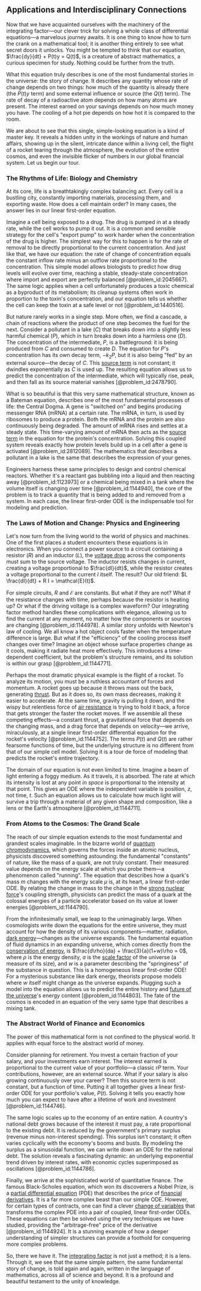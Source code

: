 ## Applications and Interdisciplinary Connections

Now that we have acquainted ourselves with the machinery of the integrating factor—our clever trick for solving a whole class of differential equations—a marvelous journey awaits. It is one thing to know how to turn the crank on a mathematical tool; it is another thing entirely to see what secret doors it unlocks. You might be tempted to think that our equation, $\frac{dy}{dt} + P(t)y = Q(t)$, is a creature of abstract mathematics, a curious specimen for study. Nothing could be further from the truth.

What this equation truly describes is one of the most fundamental stories in the universe: the story of change. It describes any quantity whose rate of change depends on two things: how much of the quantity is already there (the $P(t)y$ term) and some external influence or source (the $Q(t)$ term). The rate of decay of a radioactive atom depends on how many atoms are present. The interest earned on your savings depends on how much money you have. The cooling of a hot pie depends on how hot it is compared to the room.

We are about to see that this single, simple-looking equation is a kind of master key. It reveals a hidden unity in the workings of nature and human affairs, showing up in the silent, intricate dance within a living cell, the flight of a rocket tearing through the atmosphere, the evolution of the entire cosmos, and even the invisible flicker of numbers in our global financial system. Let us begin our tour.

### The Rhythms of Life: Biology and Chemistry

At its core, life is a breathtakingly complex balancing act. Every cell is a bustling city, constantly importing materials, processing them, and exporting waste. How does a cell maintain order? In many cases, the answer lies in our linear first-order equation.

Imagine a cell being exposed to a drug. The drug is pumped in at a steady rate, while the cell works to pump it out. It is a common and sensible strategy for the cell's "export pump" to work harder when the concentration of the drug is higher. The simplest way for this to happen is for the rate of removal to be directly proportional to the current concentration. And just like that, we have our equation: the rate of change of concentration equals the constant inflow rate minus an outflow rate proportional to the concentration. This simple model allows biologists to predict how drug levels will evolve over time, reaching a stable, steady-state concentration where import and export are perfectly balanced [@problem_id:2045667]. The same logic applies when a cell unfortunately produces a toxic chemical as a byproduct of its metabolism; its cleanup systems often work in proportion to the
toxin's concentration, and our equation tells us whether the cell can keep the toxin at a safe level or not [@problem_id:1440516].

But nature rarely works in a single step. More often, we find a cascade, a chain of reactions where the product of one step becomes the fuel for the next. Consider a pollutant in a lake ($C$) that breaks down into a slightly less harmful chemical ($P$), which in turn breaks down into a harmless one ($D$). The concentration of the intermediate, $P$, is a battleground: it is being produced from $C$ and consumed to create $D$. The equation for $P$'s concentration has its own decay term, $-k_2 P$, but it is also being "fed" by an external source—the decay of $C$. This [source term](@article_id:268617) is not constant; it dwindles exponentially as $C$ is used up. The resulting equation allows us to predict the concentration of the intermediate, which will typically rise, peak, and then fall as its source material vanishes [@problem_id:2478790].

What is so beautiful is that this very same mathematical structure, known as a Bateman equation, describes one of the most fundamental processes of life: the Central Dogma. A gene is "switched on" and begins producing messenger RNA (mRNA) at a certain rate. The mRNA, in turn, is used by ribosomes to produce a protein. Both the mRNA and the protein are also continuously being degraded. The amount of mRNA rises and settles at a steady state. This time-varying amount of mRNA then acts as the [source term](@article_id:268617) in the equation for the protein's concentration. Solving this coupled system reveals exactly how protein levels build up in a cell after a gene is activated [@problem_id:2812089]. The mathematics that describes a pollutant in a lake is the same that describes the expression of your genes.

Engineers harness these same principles to design and control chemical reactors. Whether it's a reactant gas bubbling into a liquid and then reacting away [@problem_id:1123973] or a chemical being mixed in a tank where the volume itself is changing over time [@problem_id:1144940], the core of the problem is to track a quantity that is being added to and removed from a system. In each case, the linear first-order ODE is the indispensable tool for modeling and prediction.

### The Laws of Motion and Change: Physics and Engineering

Let's now turn from the living world to the world of physics and machines. One of the first places a student encounters these equations is in electronics. When you connect a power source to a circuit containing a resistor ($R$) and an inductor ($L$), the [voltage drop](@article_id:266998) across the components must sum to the source voltage. The inductor resists changes in current, creating a voltage proportional to $\frac{dI}{dt}$, while the resistor creates a voltage proportional to the current $I$ itself. The result? Our old friend: $L \frac{dI}{dt} + R I = \mathcal{E}(t)$.

For simple circuits, $R$ and $\mathcal{E}$ are constants. But what if they are not? What if the resistance changes with time, perhaps because the resistor is heating up? Or what if the driving voltage is a complex waveform? Our integrating factor method handles these complications with elegance, allowing us to find the current at any moment, no matter how the components or sources are changing [@problem_id:1144978]. A similar story unfolds with Newton's law of cooling. We all know a hot object cools faster when the temperature difference is large. But what if the "efficiency" of the cooling process itself changes over time? Imagine an object whose surface properties change as it cools, making it radiate heat more effectively. This introduces a time-dependent coefficient, but the problem's structure remains, and its solution is within our grasp [@problem_id:1144771].

Perhaps the most dramatic physical example is the flight of a rocket. To analyze its motion, you must be a ruthless accountant of forces and momentum. A rocket goes up because it throws mass out the back, generating [thrust](@article_id:177396). But as it does so, its own mass decreases, making it easier to accelerate. At the same time, gravity is pulling it down, and the wispy but relentless force of [air resistance](@article_id:168470) is trying to hold it back, a force that gets stronger the faster the rocket moves. If we assemble all these competing effects—a constant thrust, a gravitational force that depends on the changing mass, and a drag force that depends on velocity—we arrive, miraculously, at a single linear first-order differential equation for the rocket's velocity [@problem_id:1144752]. The terms $P(t)$ and $Q(t)$ are rather fearsome functions of time, but the underlying structure is no different from that of our simple cell model. Solving it is a tour de force of modeling that predicts the rocket's entire trajectory.

The domain of our equation is not even limited to time. Imagine a beam of light entering a foggy medium. As it travels, it is absorbed. The rate at which its intensity is lost at any point *in space* is proportional to the intensity at that point. This gives an ODE where the independent variable is position, $z$, not time, $t$. Such an equation allows us to calculate how much light will survive a trip through a material of any given shape and composition, like a lens or the Earth's atmosphere [@problem_id:1144711].

### From Atoms to the Cosmos: The Grand Scale

The reach of our simple equation extends to the most fundamental and grandest scales imaginable. In the bizarre world of [quantum chromodynamics](@article_id:143375), which governs the forces inside an atomic nucleus, physicists discovered something astounding: the fundamental "constants" of nature, like the mass of a quark, are not truly constant. Their measured value depends on the energy scale at which you probe them—a phenomenon called "running". The equation that describes how a quark's mass $m$ changes with the energy scale $\mu$ is, at its heart, a linear first-order ODE. By relating the change in mass to the change in the [strong nuclear force](@article_id:158704)'s coupling strength, physicists can predict the mass of a quark at the colossal energies of a particle accelerator based on its value at lower energies [@problem_id:1144790].

From the infinitesimally small, we leap to the unimaginably large. When cosmologists write down the equations for the entire universe, they must account for how the density of its various components—matter, radiation, [dark energy](@article_id:160629)—changes as the universe expands. The fundamental equation of fluid dynamics in an expanding universe, which comes directly from the [conservation of energy](@article_id:140020), is $\frac{d\rho}{da} + \frac{3}{a}(1+w)\rho = 0$, where $\rho$ is the energy density, $a$ is the [scale factor](@article_id:157179) of the universe (a measure of its size), and $w$ is a parameter describing the "springiness" of the substance in question. This is a homogeneous linear first-order ODE! For a mysterious substance like dark energy, theorists propose models where $w$ itself might change as the universe expands. Plugging such a model into the equation allows us to predict the entire history and [future of the universe](@article_id:158723)'s energy content [@problem_id:1144803]. The fate of the cosmos is encoded in an equation of the very same type that describes a mixing tank.

### The Abstract World of Finance and Economics

The power of this mathematical form is not confined to the physical world. It applies with equal force to the abstract world of money.

Consider planning for retirement. You invest a certain fraction of your salary, and your investments earn interest. The interest earned is proportional to the current value of your portfolio—a classic $rP$ term. Your contributions, however, are an external source. What if your salary is also growing continuously over your career? Then this source term is not constant, but a function of time. Putting it all together gives a linear first-order ODE for your portfolio's value, $P(t)$. Solving it tells you exactly how much you can expect to have after a lifetime of work and investment [@problem_id:1144746].

The same logic scales up to the economy of an entire nation. A country's national debt grows because of the interest it must pay, a rate proportional to the existing debt. It is reduced by the government's primary surplus (revenue minus non-interest spending). This surplus isn't constant; it often varies cyclically with the economy's booms and busts. By modeling the surplus as a sinusoidal function, we can write down an ODE for the national debt. The solution reveals a fascinating dynamic: an underlying exponential trend driven by interest rates, with economic cycles superimposed as oscillations [@problem_id:1144786].

Finally, we arrive at the sophisticated world of quantitative finance. The famous Black-Scholes equation, which won its discoverers a Nobel Prize, is a [partial differential equation](@article_id:140838) (PDE) that describes the price of [financial derivatives](@article_id:636543). It is a far more complex beast than our simple ODE. However, for certain types of contracts, one can find a clever [change of variables](@article_id:140892) that transforms the complex PDE into a pair of coupled, linear first-order ODEs. These equations can then be solved using the very techniques we have studied, providing the "arbitrage-free" price of the derivative [@problem_id:1144924]. It is a stunning example of how a deeper understanding of simpler structures can provide a foothold for conquering more complex problems.

So, there we have it. The [integrating factor](@article_id:272660) is not just a method; it is a lens. Through it, we see that the same simple pattern, the same fundamental story of change, is told again and again, written in the language of mathematics, across all of science and beyond. It is a profound and beautiful testament to the unity of knowledge.